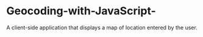 # Geocoding-with-JavaScript-
A client-side application that displays a map of location entered by the user. 
